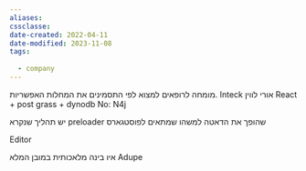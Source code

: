 ```yaml
---
aliases: 
cssclasse: 
date-created: 2022-04-11
date-modified: 2023-11-08
tags:
  
  - company
---
```


מומחה לרופאים למצוא לפי התסמינים את המחלות האפשריות.
 Inteck
אורי לווין
React + post grass + dynodb
No: N4j

יש תהליך שנקרא preloader שהופך את הדאטה למשהו שמתאים לפוסטגארס

Editor

איו בינה מלאכותית במובן המלא
Adupe
